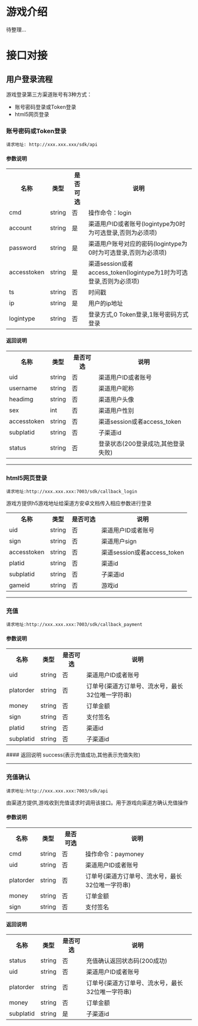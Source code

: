 
# 游戏介绍

待整理...
# 接口对接

## 用户登录流程
游戏登录第三方渠道账号有3种方式：
* 账号密码登录或Token登录
* html5网页登录

### 账号密码或Token登录
    请求地址: http://xxx.xxx.xxx/sdk/api

#### 参数说明
<table>
      <tr>
        <th>名称</td>
        <th>类型</td>
        <th>是否可选</td>
        <th>说明</td>
    </tr>
    <tr>
        <td>cmd</td>
        <td>string</td>
        <td>否</td>
        <td>操作命令：login</td>
    </tr>
    <tr>
        <td>account</td>
        <td>string</td>
        <td>是</td>
        <td>渠道用户ID或者账号(logintype为0时为可选登录,否则为必须项)</td>
    </tr>
    <tr>
        <td>password</td>
        <td>string</td>
        <td>是</td>
        <td>渠道用户账号对应的密码(logintype为0时为可选登录,否则为必须项)</td>
    </tr>
    <tr>
        <td>accesstoken</td>
        <td>string</td>
        <td>是</td>
        <td>渠道session或者access_token(logintype为1时为可选登录,否则为必须项)</td>
    </tr>
    <tr>
        <td>ts</td>
        <td>string</td>
        <td>否</td>
        <td>时间戳</td>
    </tr>
    <tr>
        <td>ip</td>
        <td>string</td>
        <td>是</td>
        <td>用户的ip地址</td>
    </tr>
    <tr>
        <td>logintype</td>
        <td>string</td>
        <td>否</td>
        <td>登录方式,0 Token登录,1账号密码方式登录</td>
    </tr>
</table>

#### 返回说明
<table>
      <tr>
        <th>名称</td>
        <th>类型</td>
        <th>是否可选</td>
        <th>说明</td>
    </tr>
    <tr>
        <td>uid</td>
        <td>string</td>
        <td>否</td>
        <td>渠道用户ID或者账号</td>
    </tr>
    <tr>
        <td>username</td>
        <td>string</td>
        <td>否</td>
        <td>渠道用户昵称</td>
    </tr>
    <tr>
        <td>headimg</td>
        <td>string</td>
        <td>否</td>
        <td>渠道用户头像</td>
    </tr>
    <tr>
        <td>sex</td>
        <td>int</td>
        <td>否</td>
        <td>渠道用户性别</td>
    </tr>
    <tr>
        <td>accesstoken</td>
        <td>string</td>
        <td>否</td>
        <td>渠道session或者access_token</td>
    </tr>
    <tr>
        <td>subplatid</td>
        <td>string</td>
        <td>否</td>
        <td>子渠道id</td>
    </tr>
    <tr>
        <td>status</td>
        <td>string</td>
        <td>否</td>
        <td>登录状态(200登录成功,其他登录失败)</td>
    </tr>
</table>

***

### html5网页登录
    请求地址:http://xxx.xxx.xxx:7003/sdk/callback_login
游戏方提供h5游戏地址给渠道方安卓文档传入相应参数进行登录
<table>
      <tr>
        <th>名称</td>
        <th>类型</td>
        <th>是否可选</td>
        <th>说明</td>
    </tr>
    <tr>
        <td>uid</td>
        <td>string</td>
        <td>否</td>
        <td>渠道用户ID或者账号</td>
    </tr>
    <tr>
        <td>sign</td>
        <td>string</td>
        <td>否</td>
        <td>渠道用户sign</td>
    </tr>
    <tr>
        <td>accesstoken</td>
        <td>string</td>
        <td>否</td>
        <td>渠道session或者access_token</td>
    </tr>
    <tr>
        <td>platid</td>
        <td>string</td>
        <td>否</td>
        <td>渠道id</td>
    </tr>
    <tr>
        <td>subplatid</td>
        <td>string</td>
        <td>否</td>
        <td>子渠道id</td>
    </tr>
    <tr>
        <td>gameid</td>
        <td>string</td>
        <td>否</td>
        <td>游戏id</td>
    </tr>
</table>

***

### 充值
    请求地址:http://xxx.xxx.xxx:7003/sdk/callback_payment
#### 参数说明
<table>
      <tr>
        <th>名称</td>
        <th>类型</td>
        <th>是否可选</td>
        <th>说明</td>
    </tr>
    <tr>
        <td>uid</td>
        <td>string</td>
        <td>否</td>
        <td>渠道用户ID或者账号</td>
    </tr>
    <tr>
        <td>platorder</td>
        <td>string</td>
        <td>否</td>
        <td>订单号(渠道方订单号、流水号，最长32位唯一字符串)</td>
    </tr>
    <tr>
        <td>money</td>
        <td>string</td>
        <td>否</td>
        <td>订单金额</td>
    </tr>
    <tr>
        <td>sign</td>
        <td>string</td>
        <td>否</td>
        <td>支付签名</td>
    </tr>
    <tr>
        <td>platid</td>
        <td>string</td>
        <td>否</td>
        <td>渠道id</td>
    </tr>
    <tr>
        <td>subplatid</td>
        <td>string</td>
        <td>否</td>
        <td>子渠道id</td>
    </tr>
</table>
#### 返回说明
success(表示充值成功,其他表示充值失败)

***

### 充值确认
    请求地址:http://xxx.xxx.xxx:7003/sdk/api
由渠道方提供,游戏收到充值请求时调用该接口。用于游戏向渠道方确认充值操作
#### 参数说明
<table>
      <tr>
        <th>名称</td>
        <th>类型</td>
        <th>是否可选</td>
        <th>说明</td>
    </tr>
    <tr>
        <td>cmd</td>
        <td>string</td>
        <td>否</td>
        <td>操作命令：paymoney</td>
    </tr>
    <tr>
        <td>uid</td>
        <td>string</td>
        <td>否</td>
        <td>渠道用户ID或者账号</td>
    </tr>
    <tr>
        <td>platorder</td>
        <td>string</td>
        <td>否</td>
        <td>订单号(渠道方订单号、流水号，最长32位唯一字符串)</td>
    </tr>
    <tr>
        <td>money</td>
        <td>string</td>
        <td>否</td>
        <td>订单金额</td>
    </tr>
    <tr>
        <td>sign</td>
        <td>string</td>
        <td>否</td>
        <td>支付签名</td>
    </tr>
</table>

#### 返回说明
<table>
      <tr>
        <th>名称</td>
        <th>类型</td>
        <th>是否可选</td>
        <th>说明</td>
    </tr>
    <tr>
        <td>status</td>
        <td>string</td>
        <td>否</td>
        <td>充值确认返回状态码(200成功)</td>
    </tr>
    <tr>
        <td>uid</td>
        <td>string</td>
        <td>否</td>
        <td>渠道用户ID或者账号</td>
    </tr>
    <tr>
        <td>platorder</td>
        <td>string</td>
        <td>否</td>
        <td>订单号(渠道方订单号、流水号，最长32位唯一字符串)</td>
    </tr>
    <tr>
        <td>money</td>
        <td>string</td>
        <td>否</td>
        <td>订单金额</td>
    </tr>
    <tr>
        <td>subplatid</td>
        <td>string</td>
        <td>是</td>
        <td>子渠道id</td>
    </tr>
</table>